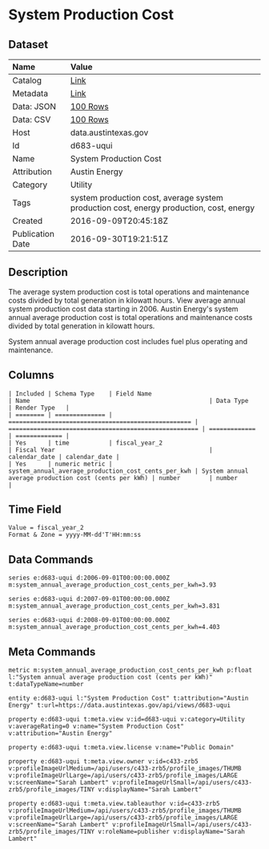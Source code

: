 # System Production Cost

## Dataset

| Name | Value |
| :--- | :---- |
| Catalog | [Link](https://catalog.data.gov/dataset/system-production-cost) |
| Metadata | [Link](https://data.austintexas.gov/api/views/d683-uqui) |
| Data: JSON | [100 Rows](https://data.austintexas.gov/api/views/d683-uqui/rows.json?max_rows=100) |
| Data: CSV | [100 Rows](https://data.austintexas.gov/api/views/d683-uqui/rows.csv?max_rows=100) |
| Host | data.austintexas.gov |
| Id | d683-uqui |
| Name | System Production Cost |
| Attribution | Austin Energy |
| Category | Utility |
| Tags | system production cost, average system production cost, energy production, cost, energy |
| Created | 2016-09-09T20:45:18Z |
| Publication Date | 2016-09-30T19:21:51Z |

## Description

The average system production cost is total operations and maintenance costs divided by total generation in kilowatt hours. View average annual system production cost data starting in 2006. Austin Energy's system annual average production cost is total operations and maintenance costs divided by total generation in kilowatt hours. 

System annual average production cost includes fuel plus operating and maintenance.

## Columns

```ls
| Included | Schema Type    | Field Name                                          | Name                                                  | Data Type     | Render Type   |
| ======== | ============== | =================================================== | ===================================================== | ============= | ============= |
| Yes      | time           | fiscal_year_2                                       | Fiscal Year                                           | calendar_date | calendar_date |
| Yes      | numeric metric | system_annual_average_production_cost_cents_per_kwh | System annual average production cost (cents per kWh) | number        | number        |
```

## Time Field

```ls
Value = fiscal_year_2
Format & Zone = yyyy-MM-dd'T'HH:mm:ss
```

## Data Commands

```ls
series e:d683-uqui d:2006-09-01T00:00:00.000Z m:system_annual_average_production_cost_cents_per_kwh=3.93

series e:d683-uqui d:2007-09-01T00:00:00.000Z m:system_annual_average_production_cost_cents_per_kwh=3.831

series e:d683-uqui d:2008-09-01T00:00:00.000Z m:system_annual_average_production_cost_cents_per_kwh=4.403
```

## Meta Commands

```ls
metric m:system_annual_average_production_cost_cents_per_kwh p:float l:"System annual average production cost (cents per kWh)" t:dataTypeName=number

entity e:d683-uqui l:"System Production Cost" t:attribution="Austin Energy" t:url=https://data.austintexas.gov/api/views/d683-uqui

property e:d683-uqui t:meta.view v:id=d683-uqui v:category=Utility v:averageRating=0 v:name="System Production Cost" v:attribution="Austin Energy"

property e:d683-uqui t:meta.view.license v:name="Public Domain"

property e:d683-uqui t:meta.view.owner v:id=c433-zrb5 v:profileImageUrlMedium=/api/users/c433-zrb5/profile_images/THUMB v:profileImageUrlLarge=/api/users/c433-zrb5/profile_images/LARGE v:screenName="Sarah Lambert" v:profileImageUrlSmall=/api/users/c433-zrb5/profile_images/TINY v:displayName="Sarah Lambert"

property e:d683-uqui t:meta.view.tableauthor v:id=c433-zrb5 v:profileImageUrlMedium=/api/users/c433-zrb5/profile_images/THUMB v:profileImageUrlLarge=/api/users/c433-zrb5/profile_images/LARGE v:screenName="Sarah Lambert" v:profileImageUrlSmall=/api/users/c433-zrb5/profile_images/TINY v:roleName=publisher v:displayName="Sarah Lambert"
```